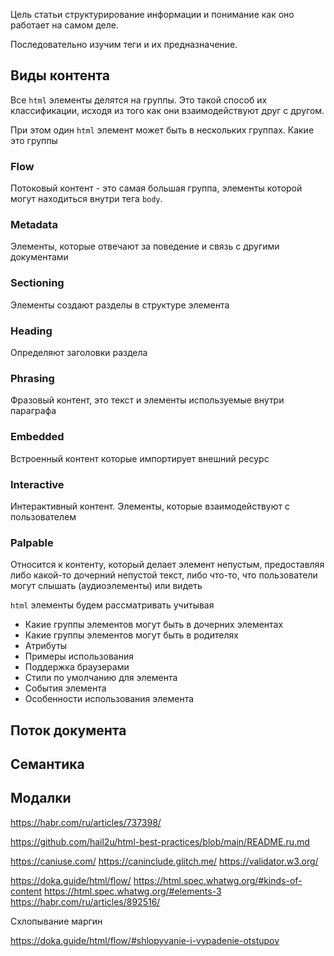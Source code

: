 

Цель статьи структурирование информации и понимание как оно работает на самом деле.

Последовательно изучим теги и их предназначение.

## Виды контента

Все `html` элементы делятся на группы. Это такой способ их классификации, исходя из того как они взаимодействуют друг с другом.

При этом один `html` элемент может быть в нескольких группах. Какие это группы

### Flow

Потоковый контент - это самая большая группа, элементы которой могут находиться внутри тега `body`.

### Metadata

Элементы, которые отвечают за поведение и связь с другими документами

### Sectioning

Элементы создают разделы в структуре элемента

### Heading

Определяют заголовки раздела

### Phrasing

Фразовый контент, это текст и элементы используемые внутри параграфа

### Embedded

Встроенный контент которые импортирует внешний ресурс 

### Interactive

Интерактивный контент. Элементы, которые взаимодействуют с пользователем

### Palpable

Относится к контенту, который делает элемент непустым, предоставляя либо какой-то дочерний непустой текст, либо что-то, что пользователи могут слышать (аудиоэлементы) или видеть


`html` элементы будем рассматривать учитывая

- Какие группы элементов могут быть в дочерних элементах
- Какие группы элементов могут быть в родителях
- Атрибуты
- Примеры использования
- Поддержка браузерами
- Стили по умолчанию для элемента
- События элемента
- Особенности использования элемента


## Поток документа

## Семантика

## Модалки

https://habr.com/ru/articles/737398/

https://github.com/hail2u/html-best-practices/blob/main/README.ru.md

https://caniuse.com/
https://caninclude.glitch.me/
https://validator.w3.org/

https://doka.guide/html/flow/
https://html.spec.whatwg.org/#kinds-of-content
https://html.spec.whatwg.org/#elements-3
https://habr.com/ru/articles/892516/

Схлопывание маргин

https://doka.guide/html/flow/#shlopyvanie-i-vypadenie-otstupov
